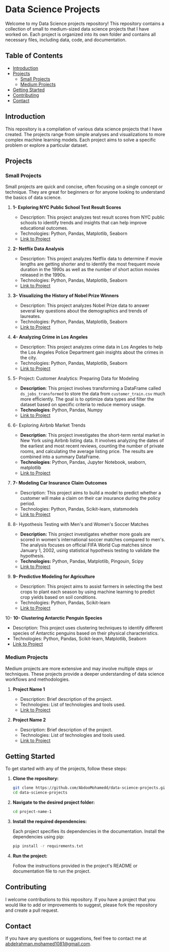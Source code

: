 
# Data Science Projects

Welcome to my Data Science projects repository! This repository contains a collection of small to medium-sized data science projects that I have worked on. Each project is organized into its own folder and contains all necessary files, including data, code, and documentation.

## Table of Contents

- [Introduction](#introduction)
- [Projects](#projects)
  - [Small Projects](#small-projects)
  - [Medium Projects](#medium-projects)
- [Getting Started](#getting-started)
- [Contributing](#contributing)
- [Contact](#contact)

## Introduction

This repository is a compilation of various data science projects that I have created. The projects range from simple analyses and visualizations to more complex machine learning models. Each project aims to solve a specific problem or explore a particular dataset.

## Projects

### Small Projects

Small projects are quick and concise, often focusing on a single concept or technique. They are great for beginners or for anyone looking to understand the basics of data science.

1. **1- Exploring NYC Public School Test Result Scores**
   - Description: This project analyzes test result scores from NYC public schools to identify trends and insights that can help improve educational outcomes.
   - Technologies: Python, Pandas, Matplotlib, Seaborn
   - [Link to Project](https://github.com/AbdooMohamedd/Data-Science-projects/tree/main/1-%20Exploring%20NYC%20Public%20School%20Test%20Result%20Scores)

2. **2- Netflix Data Analysis**
   - Description: This project analyzes Netflix data to determine if movie lengths are getting shorter and to identify the most frequent movie duration in the 1990s as well as the number of short action movies released in the 1990s.
   - Technologies: Python, Pandas, Matplotlib, Seaborn
   - [Link to Project](https://github.com/AbdooMohamedd/Data-Science-projects/tree/main/2-%20Investigating%20Netflix%20Movies)
  
3. **3- Visualizing the History of Nobel Prize Winners**
   - Description: This project analyzes Nobel Prize data to answer several key questions about the demographics and trends of laureates.
   - Technologies: Python, Pandas, Matplotlib, Seaborn
   - [Link to Project](https://github.com/AbdooMohamedd/Data-Science-projects/tree/main/3-%20Visualizing%20the%20History%20of%20Nobel%20Prize%20Winners)

4. **4- Analyzing Crime in Los Angeles**
   - Description: This project analyzes crime data in Los Angeles to help the Los Angeles Police Department gain insights about the crimes in the city.
   - Technologies: Python, Pandas, Matplotlib, Seaborn
   - [Link to Project](https://github.com/AbdooMohamedd/Data-Science-projects/tree/main/4-%20Analyzing%20Crime%20in%20Los%20Angeles)

5. 5- Project: Customer Analytics: Preparing Data for Modeling

   - **Description**: This project involves transforming a DataFrame called `ds_jobs_transformed` to store the data from `customer_train.csv` much more efficiently. The goal is to optimize data types and filter the dataset based on specific criteria to reduce memory usage.
   - **Technologies**: Python, Pandas, Numpy
   - [Link to Project](https://github.com/AbdooMohamedd/Data-Science-projects/tree/main/5-%20Project%20Customer%20Analytics%20Preparing%20Data%20for%20Modeling)

6. 6- Exploring Airbnb Market Trends

   - **Description**: This project investigates the short-term rental market in New York using Airbnb listing data. It involves analyzing the dates of the earliest and most recent reviews, counting the number of private rooms, and calculating the average listing price. The results are combined into a summary DataFrame.
   - **Technologies**: Python, Pandas, Jupyter Notebook, seaborn, matplotlib
   - [Link to Project](https://github.com/AbdooMohamedd/Data-Science-projects/tree/main/6-%20Exploring%20Airbnb%20Market%20Trends)
     
7. **7- Modeling Car Insurance Claim Outcomes**
   - Description: This project aims to build a model to predict whether a customer will make a claim on their car insurance during the policy period.
   - Technologies: Python, Pandas, Scikit-learn, statsmodels
   - [Link to Project](https://github.com/AbdooMohamedd/Data-Science-projects/tree/main/7-%20Modeling%20Car%20Insurance%20Claim%20Outcomes)
  
8. 8- Hypothesis Testing with Men's and Women's Soccer Matches
    - **Description:** This project investigates whether more goals are scored in women's international soccer matches compared to men's. The analysis focuses on official FIFA World Cup matches since January 1, 2002, using statistical hypothesis testing to validate the hypothesis.
    - **Technologies:** Python, Pandas, Matplotlib, Pingouin, Scipy
    - [Link to Project](https://github.com/AbdooMohamedd/Data-Science-projects/tree/main/8-%20Hypothesis%20Testing%20with%20Men's%20and%20Women's%20Soccer%20Matches)

9. **9- Predictive Modeling for Agriculture**
   - Description: This project aims to assist farmers in selecting the best crops to plant each season by using machine learning to predict crop yields based on soil conditions.
   - Technologies: Python, Pandas, Scikit-learn
   - [Link to Project](https://github.com/AbdooMohamedd/Data-Science-projects/tree/main/9-%20Predictive%20Modeling%20for%20Agriculture)

10- **10- Clustering Antarctic Penguin Species**
   - Description: This project uses clustering techniques to identify different species of Antarctic penguins based on their physical characteristics.
   - Technologies: Python, Pandas, Scikit-learn, Matplotlib, Seaborn
   - [Link to Project](https://github.com/AbdooMohamedd/Data-Science-projects/tree/main/10-%20Clustering%20Antarctic%20Penguin%20Species)

### Medium Projects

Medium projects are more extensive and may involve multiple steps or techniques. These projects provide a deeper understanding of data science workflows and methodologies.

1. **Project Name 1**
   - Description: Brief description of the project.
   - Technologies: List of technologies and tools used.
   - [Link to Project](./medium-projects/project-name-1)

2. **Project Name 2**
   - Description: Brief description of the project.
   - Technologies: List of technologies and tools used.
   - [Link to Project](./medium-projects/project-name-2)

## Getting Started

To get started with any of the projects, follow these steps:

1. **Clone the repository:**

   ```bash
   git clone https://github.com/AbdooMohamedd/data-science-projects.git
   cd data-science-projects
   ```

2. **Navigate to the desired project folder:**

   ```bash
   cd project-name-1
   ```

3. **Install the required dependencies:**

   Each project specifies its dependencies in the documentation. Install the dependencies using pip:

   ```bash
   pip install -r requirements.txt
   ```

4. **Run the project:**

   Follow the instructions provided in the project's README or documentation file to run the project.

## Contributing

I welcome contributions to this repository. If you have a project that you would like to add or improvements to suggest, please fork the repository and create a pull request.

## Contact

If you have any questions or suggestions, feel free to contact me at [abdelrahman.mohamed1081@gmail.com](mailto:abdelrahman.mohamed1081@gmail.com).
